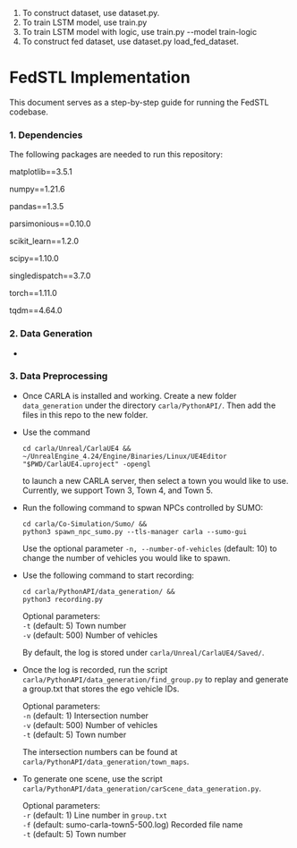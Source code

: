1. To construct dataset, use dataset.py.
2. To train LSTM model, use train.py
3. To train LSTM model with logic, use train.py --model train-logic
4. To construct fed dataset, use dataset.py load_fed_dataset.


FedSTL Implementation 
===============

This document serves as a step-by-step guide for running the FedSTL codebase. 

### 1. Dependencies
The following packages are needed to run this repository: 

matplotlib==3.5.1

numpy==1.21.6

pandas==1.3.5

parsimonious==0.10.0

scikit_learn==1.2.0

scipy==1.10.0

singledispatch==3.7.0

torch==1.11.0

tqdm==4.64.0

### 2. Data Generation 
- 

### 3. Data Preprocessing 
- Once CARLA is installed and working. Create a new folder `data_generation` under the directory `carla/PythonAPI/`. Then add the files in this repo to the new folder. 

- Use the command 
    ```
    cd carla/Unreal/CarlaUE4 &&
    ~/UnrealEngine_4.24/Engine/Binaries/Linux/UE4Editor "$PWD/CarlaUE4.uproject" -opengl
    ```
    to launch a new CARLA server, then select a town you would like to use. Currently, we support Town 3, Town 4, and Town 5. 

- Run the following command to spwan NPCs controlled by SUMO: 
    ```
    cd carla/Co-Simulation/Sumo/ &&
    python3 spawn_npc_sumo.py --tls-manager carla --sumo-gui
    ```
    Use the optional parameter `-n, --number-of-vehicles` (default: 10) to change the number of vehicles you would like to spawn. 

- Use the following command to start recording:
    ```
    cd carla/PythonAPI/data_generation/ &&
	python3 recording.py
    ```
    Optional parameters:\
    `-t` (default: 5) Town number\
    `-v` (default: 500) Number of vehicles

    By default, the log is stored under `carla/Unreal/CarlaUE4/Saved/`.

- Once the log is recorded, run the script `carla/PythonAPI/data_generation/find_group.py` to replay and generate a group.txt that stores the ego vehicle IDs. 

    Optional parameters:\
    `-n` (default: 1) Intersection number\
    `-v` (default: 500) Number of vehicles\
    `-t` (default: 5) Town number

    The intersection numbers can be found at `carla/PythonAPI/data_generation/town_maps`. 

- To generate one scene, use the script `carla/PythonAPI/data_generation/carScene_data_generation.py`. 

    Optional parameters:\
    `-r` (default: 1) Line number in `group.txt`\
    `-f` (default: sumo-carla-town5-500.log) Recorded file name\
    `-t` (default: 5) Town number
